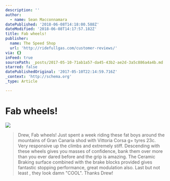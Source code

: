 ```yaml
---
description: ''
author:
  - name: Sean Macconnamara
datePublished: '2018-06-08T14:18:00.588Z'
dateModified: '2018-06-08T14:17:57.182Z'
title: Fab wheels!
publisher:
  name: The Speed Shop
  url: 'http://ridefullgas.com/customer-reviews/'
via: {}
inFeed: true
sourcePath: _posts/2017-05-10-71ab1a57-da45-43b2-ae2d-3a5c886a4a4b.md
starred: false
datePublishedOriginal: '2017-05-10T22:14:59.716Z'
_context: 'http://schema.org'
_type: Article

---
```

# Fab wheels!
![](https://the-grid-user-content.s3-us-west-2.amazonaws.com/8dd10a0a-92c1-4675-a6c7-55f0c62f363a.jpg)

> Drew,
> Fab wheels! Just spent a week riding these fat boys around the mountains of Gran Canaria shod with Vittoria Corsa g+ tyres 23c. 
> Very responsive up the climbs and extremely stiff. 
> Descending with these wheels gives you masses of confidence, bank them over more than you ever dared before and the grip is amazing. 
> The Ceramic Braking surface combined with the brake blocks provided gives fantastic stopping performance, great modulation also. 
> Last but not least , they look damn "COOL". 
> Thanks Drew!